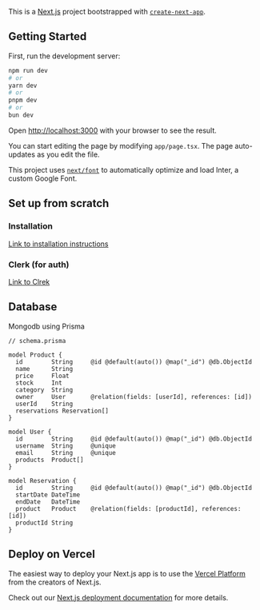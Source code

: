 This is a [Next.js](https://nextjs.org/) project bootstrapped with [`create-next-app`](https://github.com/vercel/next.js/tree/canary/packages/create-next-app).

## Getting Started

First, run the development server:

```bash
npm run dev
# or
yarn dev
# or
pnpm dev
# or
bun dev
```

Open [http://localhost:3000](http://localhost:3000) with your browser to see the result.

You can start editing the page by modifying `app/page.tsx`. The page auto-updates as you edit the file.

This project uses [`next/font`](https://nextjs.org/docs/basic-features/font-optimization) to automatically optimize and load Inter, a custom Google Font.

## Set up from scratch

### Installation

[Link to installation instructions](https://ui.shadcn.com/docs/installation/next)

### Clerk (for auth)

[Link to Clrek](https://clerk.com/docs)

## Database

Mongodb using Prisma

```
// schema.prisma

model Product {
  id        String     @id @default(auto()) @map("_id") @db.ObjectId
  name      String
  price     Float
  stock     Int
  category  String
  owner     User       @relation(fields: [userId], references: [id])
  userId    String
  reservations Reservation[]
}

model User {
  id        String     @id @default(auto()) @map("_id") @db.ObjectId
  username  String     @unique
  email     String     @unique
  products  Product[]
}

model Reservation {
  id        String     @id @default(auto()) @map("_id") @db.ObjectId
  startDate DateTime
  endDate   DateTime
  product   Product    @relation(fields: [productId], references: [id])
  productId String
}
```

## Deploy on Vercel

The easiest way to deploy your Next.js app is to use the [Vercel Platform](https://vercel.com/new?utm_medium=default-template&filter=next.js&utm_source=create-next-app&utm_campaign=create-next-app-readme) from the creators of Next.js.

Check out our [Next.js deployment documentation](https://nextjs.org/docs/deployment) for more details.

